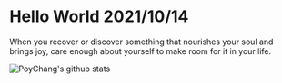 # Hello World 2021/10/14

When you recover or discover something that nourishes your soul and brings joy, care enough about yourself to make room for it in your life.

![PoyChang's github stats](https://github-readme-stats.vercel.app/api?username=poychang&show_icons=true&theme=dracula)
